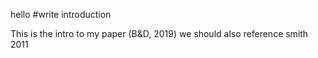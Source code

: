 hello
#write introduction

This is the intro to my paper (B&D, 2019)
we should also reference smith 2011
